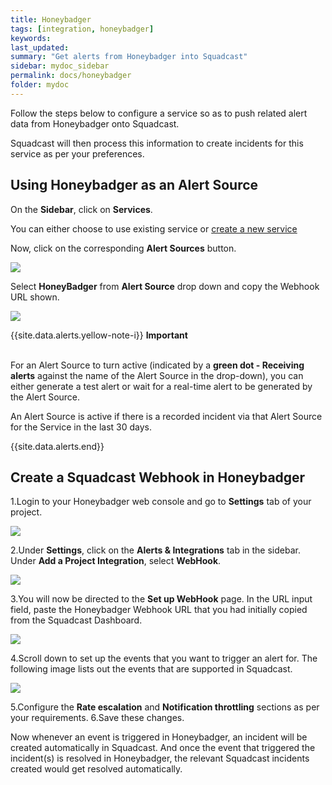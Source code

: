 ```yaml
---
title: Honeybadger
tags: [integration, honeybadger]
keywords: 
last_updated: 
summary: "Get alerts from Honeybadger into Squadcast"
sidebar: mydoc_sidebar
permalink: docs/honeybadger
folder: mydoc
---
```


Follow the steps below to configure a service so as to push related alert data from Honeybadger onto Squadcast.

Squadcast will then process this information to create incidents for this service as per your preferences.

## Using Honeybadger as an Alert Source

On the **Sidebar**, click on **Services**.

You can either choose to use existing service or [create a new service](adding-a-service-1)

Now, click on the corresponding **Alert Sources** button.

![](images/integration_1.png)

Select **HoneyBadger** from  **Alert Source** drop down and copy the Webhook URL shown.

![](images/honeybadger_1.png)

{{site.data.alerts.yellow-note-i}}
<b>Important</b><br/><br/>
<p>For an Alert Source to turn active (indicated by a <b>green dot - Receiving alerts</b> against the name of the Alert Source in the drop-down), you can either generate a test alert or wait for a real-time alert to be generated by the Alert Source.</p>
<p>An Alert Source is active if there is a recorded incident via that Alert Source for the Service in the last 30 days.</p>
{{site.data.alerts.end}}

## Create a Squadcast Webhook in Honeybadger

1.Login to your Honeybadger web console and go to **Settings** tab of your project.

![](images/honeybadger_2.png)

2.Under **Settings**, click on the **Alerts & Integrations** tab in the sidebar. Under **Add a Project Integration**, select **WebHook**.

![](images/honeybadger_3.png)

3.You will now be directed to the **Set up WebHook** page. In the URL input field, paste the Honeybadger Webhook URL that you had initially copied from the Squadcast Dashboard.  

![](images/honeybadger_4.png)

4.Scroll down to set up the events that you want to trigger an alert for. The following image lists out the events that are supported in Squadcast.

![](images/honeybadger_5.png)

5.Configure the **Rate escalation** and **Notification throttling** sections as per your requirements.
6.Save these changes.

Now whenever an event is triggered in Honeybadger, an incident will be created automatically in Squadcast. And once the event that triggered the incident(s) is resolved in Honeybadger, the relevant Squadcast incidents created would get resolved automatically.